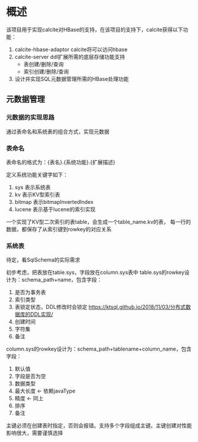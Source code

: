 # 概述

该项目用于实现calcite对HBase的支持，在该项目的支持下，calcite获得以下功能：
1. calcite-hbase-adaptor calcite将可以访问hbase
2. calcite-server ddl扩展所需的底层存储功能支持
   - 表创建/删除/查询
   - 索引创建/删除/查询
3. 设计并实现SQL元数据管理所需的HBase处理功能

## 元数据管理

### 元数据的实现思路

通过表命名和系统表的组合方式，实现元数据

### 表命名

表命名的格式为：{表名}.{系统功能}.{扩展描述}

定义系统功能关键字如下：

1. sys 表示系统表
2. kv 表示KV型索引表
3. bitmap 表示bitmapInvertedIndex
4. lucene 表示基于lucene的索引实现

一个实现了KV型二次索引的表table，会生成一个table_name.kv的表，
每一行的数据，都保存了从索引键到rowkey的对应关系

### 系统表

待定，看SqlSchema的实际需求

初步考虑，把表放在table.sys，字段放在column.sys表中
table.sys的rowkey设计为：schema_path+name，包含字段：
1. 是否为事务表
2. 索引类型
3. 表锁定状态，DDL修改时会锁定 https://ktsql.github.io/2018/11/03/分布式数据库的DDL实现/
4. 创建时间
5. 字符集
6. 备注

column.sys的rowkey设计为：schema_path+tablename+column_name，包含字段：
1. 默认值
2. 字段是否为空
3. 数据类型
4. 最大长度 <- 依赖javaType
5. 精度 <- 同上
6. 排序
7. 备注

主键必须在创建表时指定，否则会报错。支持多个字段组成主键。主键创建对性能影响很大，需要谨慎选择
